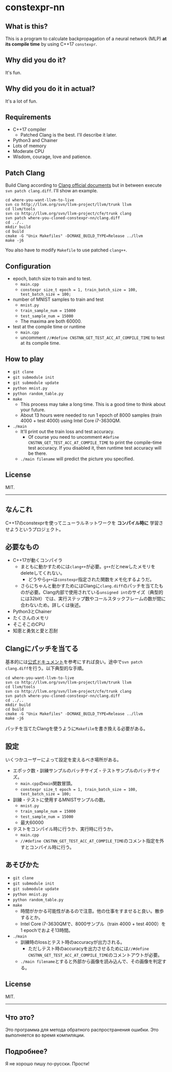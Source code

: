 # constexpr-nn

## What is this?

This is a program to calculate backpropagation of a neural network (MLP) **at its compile time** by using C++17 `constexpr`.

## Why did you do it?

It's fun.

## Why did you do it in actual?

It's a lot of fun.

## Requirements

- C++17 compiler
    - Patched Clang is the best. I'll describe it later.
- Python3 and Chainer
- Lots of memory
- Moderate CPU
- Wisdom, courage, love and patience.

## Patch Clang

Build Clang according to [Clang official documents](http://llvm.org/docs/GettingStarted.html#getting-started-quickly-a-summary) but in between execute `svn patch clang.diff`.
I'll show an example.

```
cd where-you-want-llvm-to-live
svn co http://llvm.org/svn/llvm-project/llvm/trunk llvm
cd llvm/tools
svn co http://llvm.org/svn/llvm-project/cfe/trunk clang
svn patch where-you-cloned-constexpr-nn/clang.diff
cd ../..
mkdir build
cd build
cmake -G "Unix Makefiles" -DCMAKE_BUILD_TYPE=Release ../llvm
make -j6
```

You also have to modify `Makefile` to use patched `clang++`.

## Configuration

- epoch, batch size to train and to test.
    - `main.cpp`
    - `constexpr size_t epoch = 1, train_batch_size = 100, test_batch_size = 100;`
- number of MNIST samples to train and test
    - `mnist.py`
    - `train_sample_num = 15000`
    - `test_sample_num = 15000`
    - The maxima are both 60000.
- test at the compile time or runtime
    - `main.cpp`
    - uncomment `//#define CNSTNN_GET_TEST_ACC_AT_COMPILE_TIME` to test at its compile time.

## How to play

- `git clone`
- `git submodule init`
- `git submodule update`
- `python mnist.py`
- `python random_table.py`
- `make`
    - This process may take a long time. This is a good time to think about your future.
    - About 13 hours were needed to run 1 epoch of 8000 samples (train 4000 + test 4000) using Intel Core i7-3630QM.
- `./main`
    - It'll print out the train loss and test accuracy.
        - Of course you need to uncomment `#define CNSTNN_GET_TEST_ACC_AT_COMPILE_TIME` to print the compile-time test accuracy. If you disabled it, then runtime test accuracy will be there.
    - `./main filename` will predict the picture you specified.

## License

MIT.

<hr />

## なんこれ

C++17のconstexprを使ってニューラルネットワークを **コンパイル時に** 学習させようというプロジェクト。

## 必要なもの

- C++17が動くコンパイラ
    - まともに動かすためには`clang++`が必要。`g++`だとnewしたメモリをdeleteしてくれない。
        - どうやら`g++`は`constexpr`指定された関数をメモ化するようだ。
    - さらにちゃんと動かすためにはClangに`clang.diff`のパッチを当てたものが必要。Clang内部で使用されている`unsigned int`のサイズ（典型的には32bit）では、実行ステップ数やコールスタックフレームの数が間に合わないため。詳しくは後述。
- Python3とChainer
- たくさんのメモリ
- そこそこのCPU
- 知恵と勇気と愛と忍耐

## Clangにパッチを当てる

基本的には[公式ドキュメント](http://llvm.org/docs/GettingStarted.html#getting-started-quickly-a-summary)を参考にすれば良い。途中で`svn patch clang.diff`を行う。以下典型的な手順。

```
cd where-you-want-llvm-to-live
svn co http://llvm.org/svn/llvm-project/llvm/trunk llvm
cd llvm/tools
svn co http://llvm.org/svn/llvm-project/cfe/trunk clang
svn patch where-you-cloned-constexpr-nn/clang.diff
cd ../..
mkdir build
cd build
cmake -G "Unix Makefiles" -DCMAKE_BUILD_TYPE=Release ../llvm
make -j6
```

パッチを当てたClangを使うように`Makefile`を書き換える必要がある。

## 設定

いくつかユーザーによって設定を変えるべき場所がある。

- エポック数・訓練サンプルのバッチサイズ・テストサンプルのバッチサイズ。
    - `main.cpp`の`main`関数冒頭。
    - `constexpr size_t epoch = 1, train_batch_size = 100, test_batch_size = 100;`
- 訓練・テストに使用するMNISTサンプルの数。
    - `mnist.py`
    - `train_sample_num = 15000`
    - `test_sample_num = 15000`
    - 最大60000
- テストをコンパイル時に行うか、実行時に行うか。
    - `main.cpp`
    - `//#define CNSTNN_GET_TEST_ACC_AT_COMPILE_TIME`のコメント指定を外すとコンパイル時に行う。

## あそびかた

- `git clone`
- `git submodule init`
- `git submodule update`
- `python mnist.py`
- `python random_table.py`
- `make`
    - 時間がかかる可能性があるので注意。他の仕事をすませると良い。散歩するとか。
    - Intel Core i7-3630QMで、8000サンプル（train 4000 + test 4000）を1 epochでおよそ13時間。
- `./main`
    - 訓練時のlossとテスト時のaccuracyが出力される。
        - ただしテスト時のaccuracyを出力させるためには`//#define CNSTNN_GET_TEST_ACC_AT_COMPILE_TIME`のコメントアウトが必要。
    - `./main filename`とすると外部から画像を読み込んで、その画像を判定する。

## License

MIT.

<hr />

## Что это?

Это программа для метода обратного распространения ошибки.
Это выполняется во время компиляции.

## Подробнее?

Я не хорошо пишу по-русски.
Прости!
